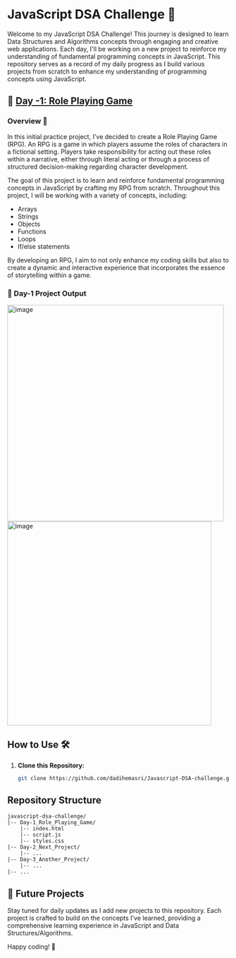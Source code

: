# JavaScript DSA Challenge 🚀

Welcome to my JavaScript DSA Challenge! This journey is designed to learn Data Structures and Algorithms concepts through engaging and creative web applications. Each day, I'll be working on a new project to reinforce my understanding of fundamental programming concepts in JavaScript. This repository serves as a record of my daily progress as I build various projects from scratch to enhance my understanding of programming concepts using JavaScript.

## 🌟 [Day -1: Role Playing Game](https://github.com/dadihemasri/Javascript-DSA-challenge/tree/main/Role%20Playing%20Game)

### Overview 📜

In this initial practice project, I've decided to create a Role Playing Game (RPG). An RPG is a game in which players assume the roles of characters in a fictional setting. Players take responsibility for acting out these roles within a narrative, either through literal acting or through a process of structured decision-making regarding character development.

The goal of this project is to learn and reinforce fundamental programming concepts in JavaScript by crafting my RPG from scratch. Throughout this project, I will be working with a variety of concepts, including:

- Arrays
- Strings
- Objects
- Functions
- Loops
- If/else statements

By developing an RPG, I aim to not only enhance my coding skills but also to create a dynamic and interactive experience that incorporates the essence of storytelling within a game.
### 🌈 Day-1 Project Output
<img width="491" alt="image" src="https://github.com/dadihemasri/Javascript-DSA-challenge/assets/85781102/eb8e889e-198f-45b3-b24d-b5c2c64c88dd">
<img width="463" alt="image" src="https://github.com/dadihemasri/Javascript-DSA-challenge/assets/85781102/439e415d-1f9c-42af-9b7b-ddca94df79b0">



## How to Use 🛠️

1. **Clone this Repository:**
   ```bash
   git clone https://github.com/dadihemasri/Javascript-DSA-challenge.git

   
## Repository Structure
```plaintext
javascript-dsa-challenge/
|-- Day-1_Role_Playing_Game/
    |-- index.html
    |-- script.js
    |-- styles.css
|-- Day-2_Next_Project/
    |-- ...
|-- Day-3_Another_Project/
    |-- ...
|-- ...
```

## 🚧 Future Projects
Stay tuned for daily updates as I add new projects to this repository. Each project is crafted to build on the concepts I've learned, providing a comprehensive learning experience in JavaScript and Data Structures/Algorithms.

Happy coding! 🎉
